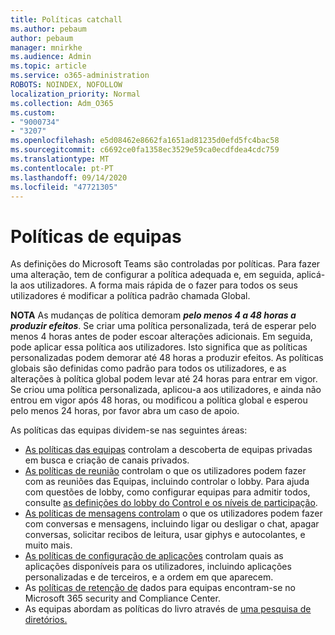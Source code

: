 ```yaml
---
title: Políticas catchall
ms.author: pebaum
author: pebaum
manager: mnirkhe
ms.audience: Admin
ms.topic: article
ms.service: o365-administration
ROBOTS: NOINDEX, NOFOLLOW
localization_priority: Normal
ms.collection: Adm_O365
ms.custom:
- "9000734"
- "3207"
ms.openlocfilehash: e5d08462e8662fa1651ad81235d0efd5fc4bac58
ms.sourcegitcommit: c6692ce0fa1358ec3529e59ca0ecdfdea4cdc759
ms.translationtype: MT
ms.contentlocale: pt-PT
ms.lasthandoff: 09/14/2020
ms.locfileid: "47721305"
---
```

# <a name="teams-policies"></a>Políticas de equipas

As definições do Microsoft Teams são controladas por políticas. Para fazer uma alteração, tem de configurar a política adequada e, em seguida, aplicá-la aos utilizadores. A forma mais rápida de o fazer para todos os seus utilizadores é modificar a política padrão chamada Global. 

**NOTA** As mudanças de política demoram ***pelo menos 4 a 48 horas a produzir efeitos***. Se criar uma política personalizada, terá de esperar pelo menos 4 horas antes de poder escoar alterações adicionais. Em seguida, pode aplicar essa política aos utilizadores. Isto significa que as políticas personalizadas podem demorar até 48 horas a produzir efeitos. As políticas globais são definidas como padrão para todos os utilizadores, e as alterações à política global podem levar até 24 horas para entrar em vigor. Se criou uma política personalizada, aplicou-a aos utilizadores, e ainda não entrou em vigor após 48 horas, ou modificou a política global e esperou pelo menos 24 horas, por favor abra um caso de apoio.

As políticas das equipas dividem-se nas seguintes áreas:

- [As políticas das equipas](https://docs.microsoft.com/MicrosoftTeams/teams-policies) controlam a descoberta de equipas privadas em busca e criação de canais privados.  
- [As políticas de reunião](https://docs.microsoft.com/microsoftteams/meeting-policies-in-teams) controlam o que os utilizadores podem fazer com as reuniões das Equipas, incluindo controlar o lobby. Para ajuda com questões de lobby, como configurar equipas para admitir todos, consulte [as definições do lobby do Control e os níveis de participação](https://docs.microsoft.com/alchemyinsights/bypass-lobby).
- [As políticas de mensagens controlam](https://docs.microsoft.com/microsoftteams/messaging-policies-in-teams) o que os utilizadores podem fazer com conversas e mensagens, incluindo ligar ou desligar o chat, apagar conversas, solicitar recibos de leitura, usar giphys e autocolantes, e muito mais.
- [As políticas de configuração de aplicações](https://docs.microsoft.com/MicrosoftTeams/teams-app-setup-policies) controlam quais as aplicações disponíveis para os utilizadores, incluindo aplicações personalizadas e de terceiros, e a ordem em que aparecem.  
- As [políticas de retenção de](https://docs.microsoft.com/microsoftteams/retention-policies) dados para equipas encontram-se no Microsoft 365 security and Compliance Center.
- As equipas abordam as políticas do livro através de [uma pesquisa de diretórios.](https://docs.microsoft.com/MicrosoftTeams/teams-scoped-directory-search)